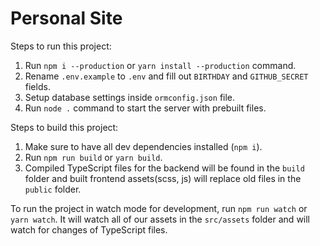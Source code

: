 # Personal Site

Steps to run this project:

1. Run `npm i --production` or `yarn install --production` command.
2. Rename `.env.example` to `.env` and fill out `BIRTHDAY` and `GITHUB_SECRET` fields.
3. Setup database settings inside `ormconfig.json` file.
4. Run `node .` command to start the server with prebuilt files.

Steps to build this project:

1. Make sure to have all dev dependencies installed (`npm i`).
2. Run `npm run build` or `yarn build`.
3. Compiled TypeScript files for the backend will be found in the `build` folder and built frontend assets(scss, js) will replace old files in the `public` folder.

To run the project in watch mode for development, run `npm run watch` or `yarn watch`. It will watch all of our assets in the `src/assets` folder and will watch for changes of TypeScript files.
